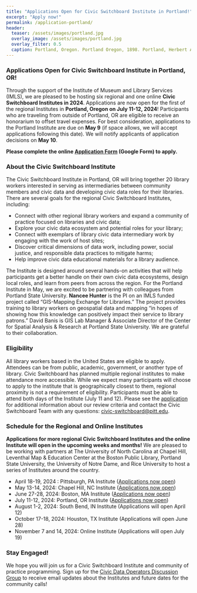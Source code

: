 ```yaml
---
title: "Applications Open for Civic Switchboard Institute in Portland!"
excerpt: "Apply now!"
permalink: /application-portland/
header:
  teaser: /assets/images/portland.jpg
  overlay_image: /assets/images/portland.jpg
  overlay_filter: 0.5
  caption: Portland, Oregon. Portland Oregon, 1898. Portland, Herbert A. Hale. Photograph. www.loc.gov/item/98505535/.
---
```


### Applications Open for Civic Switchboard Institute in Portland, OR!
Through the support of the Institute of Museum and Library Services (IMLS), we are pleased to be hosting six regional and one online **Civic Switchboard Institutes in 2024**.
Applications are now open for the first of the regional Institutes in **Portland, Oregon on July 11-12, 2024**! Participants who are traveling from outside of Portland, OR are eligible to receive an honorarium to offset travel expenses.
For best consideration, applications to the Portland Institute are due on **May 9** (if space allows, we will accept applications following this date). We will notify applicants of application decisions on **May 10**.

**Please complete the online [Application Form](https://docs.google.com/forms/d/e/1FAIpQLSeS726UjV2zE9b1yVrs_JrIuCGCsVF0ywqkdWI7eRTwYH1_fg/viewform) (Google Form) to apply.**

### About the Civic Switchboard Institute
The Civic Switchboard Institute in Portland, OR will bring together 20 library workers interested in serving as intermediaries between community members and civic data and developing civic data roles for their libraries.
There are several goals for the regional Civic Switchboard Institutes, including:
* Connect with other regional library workers and expand a community of practice focused on libraries and civic data;
* Explore your civic data ecosystem and potential roles for your library;
* Connect with exemplars of library civic data intermediary work by engaging with the work of host sites;
* Discover critical dimensions of data work, including power, social justice, and responsible data practices to mitigate harms;
* Help improve civic data educational materials for a library audience.  

The Institute is designed around several hands-on activities that will help participants get a better handle on their own civic data ecosystems, design local roles, and learn from peers from across the region.
For the Portland Institute in May, we are excited to be partnering with colleagues from Portland State University. **Nancee Hunter** is the PI on an IMLS funded project called “GIS-Mapping Exchange for Libraries.” The project provides training to library workers on geospatial data and mapping “in hopes of showing how this knowledge can positively impact their service to library patrons.” David Banis is GIS Lab Manager & Associate Director of the Center for Spatial Analysis & Research at Portland State University. We are grateful to their collaboration.

### Eligibility
All library workers based in the United States are eligible to apply. Attendees can be from public, academic, government, or another type of library. Civic Switchboard has planned multiple regional institutes to make attendance more accessible. While we expect many participants will choose to apply to the institute that is geographically closest to them, regional proximity is not a requirement of eligibility.
Participants must be able to attend both days of the Institute (July 11 and 12).
Please see the [application](https://docs.google.com/forms/d/e/1FAIpQLSeS726UjV2zE9b1yVrs_JrIuCGCsVF0ywqkdWI7eRTwYH1_fg/viewform) for additional information about our review criteria and contact the Civic Switchboard Team with any questions: civic-switchboard@pitt.edu.
 
### Schedule for the Regional and Online Institutes  

**Applications for more regional Civic Switchboard Institutes and the online Institute will open in the upcoming weeks and months!**
We are pleased to be working with partners at The University of North Carolina at Chapel Hill, Leventhal Map & Education Center at the Boston Public Library, Portland State University, the University of Notre Dame, and Rice University to host a series of Institutes around the country.
* April 18-19, 2024 : Pittsburgh, PA Institute ([Applications now open](https://docs.google.com/forms/d/e/1FAIpQLScnwNbey3VlmDFImyMKJG0wuej8df9nW_2UWlpj7uqfG_HyVw/viewform))
* May 13-14, 2024: Chapel Hill, NC Institute ([Applications now open](https://docs.google.com/forms/d/e/1FAIpQLSeP6aA3nFt6uCWAx8kPxxGBSc8r8YPRhvIp5_z2SUNlBvAiYA/viewform))
* June 27-28, 2024: Boston, MA Institute ([Applications now open](https://docs.google.com/forms/d/e/1FAIpQLSct35PAV6t2-0FHdGWXNMTJY9BpU4D0dmjJFFvMrFPJcqwmWg/viewform))
* July 11-12, 2024: Portland, OR Institute ([Applications now open](https://docs.google.com/forms/d/e/1FAIpQLSeS726UjV2zE9b1yVrs_JrIuCGCsVF0ywqkdWI7eRTwYH1_fg/viewform))
* August 1-2, 2024: South Bend, IN Institute (Applications will open April 12)
* October 17-18, 2024: Houston, TX Institute (Applications will open June 28)
* November 7 and 14, 2024: Online Institute (Applications will open July 19)
### Stay Engaged!
We hope you will join us for a Civic Switchboard Institute and community of practice programming.
Sign up for the [Civic Data Operators Discussion Group](https://civic-switchboard.github.io/group/) to receive email updates about the Institutes and future dates for the community calls!
